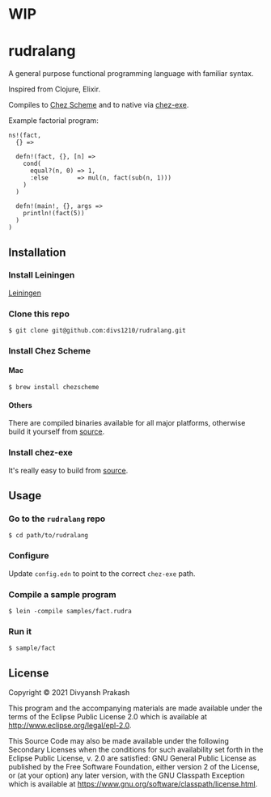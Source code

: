 # WIP

# rudralang

A general purpose functional programming language with familiar syntax.

Inspired from Clojure, Elixir.

Compiles to [Chez Scheme](https://github.com/cisco/ChezScheme) and to native via [chez-exe](https://github.com/gwatt/chez-exe).

Example factorial program:

```
ns!(fact,
  {} =>

  defn!(fact, {}, [n] =>
    cond(
      equal?(n, 0) => 1,
      :else        => mul(n, fact(sub(n, 1)))
    )
  )

  defn!(main!, {}, args =>
    println!(fact(5))
  )
)
```

## Installation

### Install Leiningen

[Leiningen](https://leiningen.org)

### Clone this repo

```
$ git clone git@github.com:divs1210/rudralang.git
```

### Install Chez Scheme

#### Mac

```
$ brew install chezscheme
```

#### Others

There are compiled binaries available for all major platforms, otherwise build it yourself from [source](https://github.com/cisco/ChezScheme).

### Install chez-exe

It's really easy to build from [source](https://github.com/gwatt/chez-exe).

## Usage

### Go to the `rudralang` repo

```
$ cd path/to/rudralang
```

### Configure

Update `config.edn` to point to the correct `chez-exe` path.

### Compile a sample program

```
$ lein -compile samples/fact.rudra
```

### Run it

```
$ sample/fact
```

## License

Copyright © 2021 Divyansh Prakash

This program and the accompanying materials are made available under the
terms of the Eclipse Public License 2.0 which is available at
http://www.eclipse.org/legal/epl-2.0.

This Source Code may also be made available under the following Secondary
Licenses when the conditions for such availability set forth in the Eclipse
Public License, v. 2.0 are satisfied: GNU General Public License as published by
the Free Software Foundation, either version 2 of the License, or (at your
option) any later version, with the GNU Classpath Exception which is available
at https://www.gnu.org/software/classpath/license.html.
